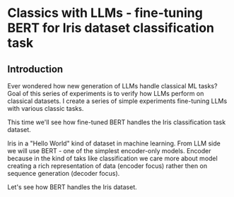 # Classics with LLMs - fine-tuning BERT for Iris dataset classification task

## Introduction
Ever wondered how new generation of LLMs handle classical ML tasks? Goal of this series of experiments is to verify how LLMs perform on classical datasets. I create a series of simple experiments fine-tuning LLMs with various classic tasks.

This time we'll see how fine-tuned BERT handles the Iris classification task dataset.

Iris in a "Hello World" kind of dataset in machine learning. From LLM side we will use BERT - one of the simplest encoder-only models. Encoder because in the kind of taks like classification we care more about model creating a rich representation of data (encoder focus) rather then on sequence generation (decoder focus). 

Let's see how BERT handles the Iris dataset.

